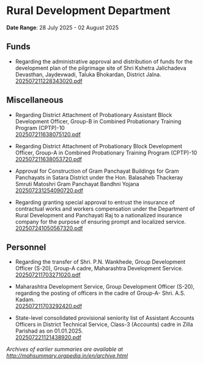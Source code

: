 # Rural Development Department

**Date Range**: 28 July 2025 - 02 August 2025


## Funds
- Regarding the administrative approval and distribution of funds for the development plan of the pilgrimage site of Shri Kshetra Jalichadeva Devasthan, Jaydevwadi, Taluka Bhokardan, District Jalna.\
  [202507211228343020.pdf](https://gr.maharashtra.gov.in/Site/Upload/Government%20Resolutions/English/202507211228343020.pdf)

## Miscellaneous
- Regarding District Attachment of Probationary Assistant Block Development Officer, Group-B in Combined Probationary Training Program (CPTP)-10\
  [202507211638075120.pdf](https://gr.maharashtra.gov.in/Site/Upload/Government%20Resolutions/English/202507211638075120.pdf)

- Regarding District Attachment of Probationary Block Development Officer, Group-A in Combined Probationary Training Program (CPTP)-10\
  [202507211638053720.pdf](https://gr.maharashtra.gov.in/Site/Upload/Government%20Resolutions/English/202507211638053720.pdf)

- Approval for Construction of Gram Panchayat Buildings for Gram Panchayats in Satara District under the Hon. Balasaheb Thackeray Smruti Matoshri Gram Panchayat Bandhni Yojana\
  [202507231254090720.pdf](https://gr.maharashtra.gov.in/Site/Upload/Government%20Resolutions/English/202507231254090720.pdf)

- Regarding granting special approval to entrust the insurance of contractual works and workers compensation under the Department of Rural Development and Panchayati Raj to a nationalized insurance company for the purpose of ensuring prompt and localized service.\
  [202507241050567320.pdf](https://gr.maharashtra.gov.in/Site/Upload/Government%20Resolutions/English/202507241050567320.pdf)

## Personnel
- Regarding the transfer of Shri. P.N. Wankhede, Group Development Officer (S-20), Group-A cadre, Maharashtra Development Service.\
  [202507211703271020.pdf](https://gr.maharashtra.gov.in/Site/Upload/Government%20Resolutions/English/202507211703271020.pdf)

- Maharashtra Development Service, Group Development Officer (S-20), regarding the posting of officers in the cadre of Group-A- Shri. A.S. Kadam.\
  [202507211703292420.pdf](https://gr.maharashtra.gov.in/Site/Upload/Government%20Resolutions/English/202507211703292420.pdf)

- State-level consolidated provisional seniority list of Assistant Accounts Officers in District Technical Service, Class-3 (Accounts) cadre in Zilla Parishad as on 01.01.2025.\
  [202507221121438920.pdf](https://gr.maharashtra.gov.in/Site/Upload/Government%20Resolutions/English/202507221121438920.pdf)


*Archives of earlier summaries are available at http://mahsummary.orgpedia.in/en/archive.html*